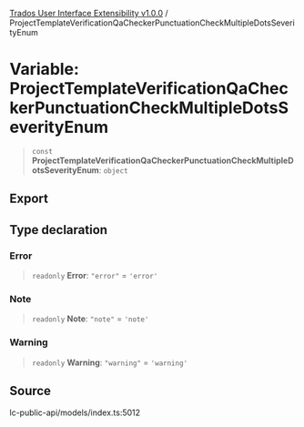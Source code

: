 [Trados User Interface Extensibility v1.0.0](../wiki/globals) / ProjectTemplateVerificationQaCheckerPunctuationCheckMultipleDotsSeverityEnum

# Variable: ProjectTemplateVerificationQaCheckerPunctuationCheckMultipleDotsSeverityEnum

> `const` **ProjectTemplateVerificationQaCheckerPunctuationCheckMultipleDotsSeverityEnum**: `object`

## Export

## Type declaration

### Error

> `readonly` **Error**: `"error"` = `'error'`

### Note

> `readonly` **Note**: `"note"` = `'note'`

### Warning

> `readonly` **Warning**: `"warning"` = `'warning'`

## Source

lc-public-api/models/index.ts:5012
